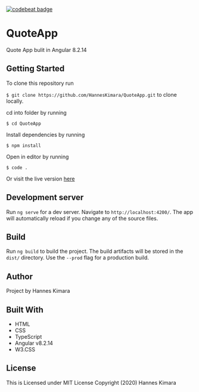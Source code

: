 [![codebeat badge](https://codebeat.co/badges/9e9653e3-fff9-471c-b528-8232d2a4048a)](https://codebeat.co/projects/github-com-hanneskimara-quoteapp-master)

# QuoteApp

Quote App bulit in Angular 8.2.14

## Getting Started

To clone this repository run

`$ git clone https://github.com/HannesKimara/QuoteApp.git` to clone locally.

cd into folder by running

`$ cd QuoteApp`

Install dependencies by running

`$ npm install`

Open in editor by running

`$ code .`

Or visit the live version [here](https://hanneskimara.github.io/QuoteApp/)

## Development server

Run `ng serve` for a dev server. Navigate to `http://localhost:4200/`. 
The app will automatically reload if you change any of the source files.


## Build

Run `ng build` to build the project. The build artifacts will be stored in the `dist/` directory. Use the `--prod` flag for a production build.

## Author

Project by Hannes Kimara

## Built With
- HTML
- CSS 
- TypeScript
- Angular v8.2.14
- W3.CSS

## License

This is Licensed under MIT License Copyright (2020) Hannes Kimara
